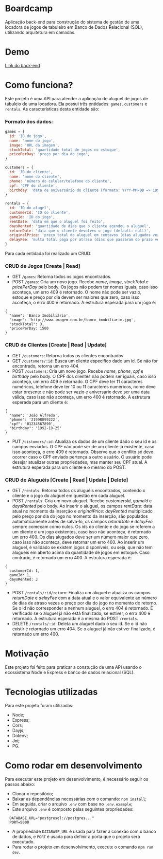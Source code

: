 # Boardcamp
Aplicação back-end para construção do sistema de gestão de uma locadora de jogos de tabuleiro em Banco de Dados Relacional (SQL), utilizando arquitetura em camadas.

# Demo 
[Link do back-end](https://boardcamp-api-n2fq.onrender.com)

# Como funciona?
Este projeto é uma API para atender a aplicação de aluguel de jogos de tabuleio de uma locadora. Ela possui três entidades: `games`, `customers` e `rentals`. As características desta entidade são:

### Formato dos dados:

``` jsx
games = {
  id: 'ID do jogo',
  name: 'nome do jogo',
  image: 'URL da imagem',
  stockTotal: 'quantidade total de jogos no estoque',
  pricePerDay: 'preço por dia do jogo',
}

customers = {
  id: 'ID do cliente',
  name: 'nome do cliente',
  phone: 'número do celular/telefone do cliente',
  cpf: 'CPF do cliente',
  birthday: 'data de aniversário do cliente (formato: YYYY-MM-DD => 1992-10-25)'
}

rentals = {
  id: 'ID do alugel',
  customerId: 'ID do cliente',
  gameId: 'ID do jogo',
  rentDate: 'data em que o aluguel foi feito',
  daysRented: 'quantidade de dias que o cliente agendou o aluguel',
  returnDate: 'data que o cliente devolveu o jogo (default: null)',
  originalPrice: 'preço total do aluguel em centavos (dias alugados vezes o preço por dia do jogo)',
  delayFee: 'multa total paga por atraso (dias que passaram do prazo vezes o preço por dia do jogo)'  
}
```
Para cada entidada foi realizado um CRUD:

### CRUD de Jogos [Create | Read]
- GET `/games`: Retorna todos os jogos encontrados.
- POST `/games`: Cria um novo jogo. Recebe *name*, *image*, *stockTotal* e *pricePerDay* pelo body. Os jogos não podem ter nomes iguais, caso isso aconteça, um erro 409 é retornado. O nome não pode ser vazio, estoque e preço por dia devem ser maiores que zero, caso isso aconteça, o erro 400 é retornado. A estrutura esperada para um jogo é:
```
{
  "name": 'Banco Imobiliário',
  "image": 'http://www.imagem.com.br/banco_imobiliario.jpg',
  "stockTotal": 3,
  "pricePerDay: 1500
}
```

### CRUD de Clientes [Create | Read | Update]
- GET `/customers`: Retorna todos os clientes encontrados.
- GET `/customers/:id`: Busca um cliente especifico dado um id. Se não for encontrado, retorna um erro 404.
- POST `/customers`: Cria um novo jogo. Recebe *name*, *phone*, *cpf* e *birthday* pelo body. O CPF dos clientes não podem ser iguais, caso isso aconteça, um erro 409 é retornado. O CPF deve ter 11 caracteres numéricos, telefone deve ter 10 ou 11 caracteres numéricos, nome deve estar presente e não pode ser vazio e aniversário deve ser uma data válida, caso isso não aconteça, um erro 400 é retornado. A estrutura esperada para um cliente é:
```
{
  "name": 'João Alfredo',
  "phone": '21998899222',
  "cpf": '01234567890',
  "birthday": '1992-10-25'
}
```
- PUT `/cistomers/:id`: Atualiza os dados de um cliente dado o seu id e os campos enviados. O CPF não pode ser de um cliente já existente, caso isso aconteça, o erro 409 é retornado. Observe que o conflito só deve ocorrer caso o CPF enviado pertença a outro usuário. O usuário pode desejar atualizar outras propriedades, mas manter seu CPF atual. A estrutura esperada para um cliente é o mesmo do POST.

### CRUD de Aluguéis [Create | Read | Update | Delete]
- GET `/rentals`: Retorna todos os aluguéis encontrados, contendo o cliente e o jogo do aluguel em questão em cada aluguel.
- POST `/rentals`: Cria um novo aluguel. Recebe *customersId*, *gameId* e *daysRented* pelo body. Ao inserir o aluguel, os campos *rentDate*: data atual no momento da inserção e *originalPrice*: *dayRented* multiplicado pelo preço por dia do jogo no momento da inserção, são populados automaticamente antes de salvá-lo, os campos *returnDate* e *delayFee* sempre começam como nulos. Os ids do cliente e do jogo se referem a um cliente e um jogo existentes, caso isso não aconteça, é retornado um erro 400. Os dias alugados deve ser um número maior que zero, caso isso não aconteça, deve retornar um erro 400. Ao inserir um aluguel, é validado se existem jogos disponíveis, ou seja, que não tem alugueis em aberto acima da quantidade de jogos em estoque. Caso contrário, é retornado um erro 400. A estrutura esperada é:
```
{
  customerId: 1,
  gameId: 1,
  daysRented: 3
}
```
- POST `/rentals/:id/return`: Finaliza um aluguel e atualiza os campos *returnDate* e *delayFee* com a data atual e o valor equivalente ao número de dias de atraso vezes o preço por dia do jogo no momento do retorno. Se o id não corresponder a nenhum aluguel, o erro 404 é retornado. É verificado se o aluguel já não está finalizado, se estiver, o erro 400 é retornado. A estrutura esperada é a mesma do POST `/rentals`.
- DELETE `/rentals/:id`: Deleta um aluguel dado o seu id. Se o id não existir é retornado um erro 404. Se o aluguel já não estiver finalizado, é retornado um erro 400.

# Motivação
Este projeto foi feito para praticar a constução de uma API usando o ecossistema Node e Express e banco de dados relacional (SQL).

# Tecnologias utilizadas
Para este projeto foram utilizadas:

- Node;
- Express;
- Cors;
- Dayjs;
- Dotenv;
- Joi;
- PG.

# Como rodar em desenvolvimento
Para executar este projeto em desenvolvimento, é necessário seguir os passos abaixo:

- Clonar o repositório;
- Baixar as dependências necessárias com o comando: `npm install`;
- Em seguida, criar o arquivo `.env` com base no `.env.example`;
- Este arquivo `.env` é composto pelas seguintes propriedades:
```
  DATABASE_URL="postgresql://postgres..."
  PORT=5000
```
- A propriedade `DATABASE_URL` é usada para fazer a conexão com o banco de dados, e `PORT` é usada para definir a porta que o projeto será executado.
- Para rodar o projeto em desenvolvimento, execute o comando `npm run dev`.

